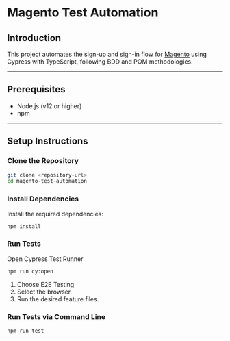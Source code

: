 # Magento Test Automation

## Introduction

This project automates the sign-up and sign-in flow for [Magento](https://magento.softwaretestingboard.com/) using Cypress with TypeScript, following BDD and POM methodologies.

---

## Prerequisites

- Node.js (v12 or higher)
- npm

---

## Setup Instructions

### Clone the Repository

```bash
git clone <repository-url>
cd magento-test-automation
```

### Install Dependencies

Install the required dependencies:

```bash
npm install
```


### Run Tests

Open Cypress Test Runner

```bash
npm run cy:open
```

1. Choose E2E Testing.
2. Select the browser.
3. Run the desired feature files.

### Run Tests via Command Line
```bash
npm run test
```